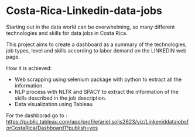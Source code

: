 # Costa-Rica-Linkedin-data-jobs


Starting out in the data world can be overwhelming, so many different technologies and skills for data jobs in Costa Rica.

This project aims to create a dashboard as a summary of the technologies, job types, level and skills according to labor demand on the LINKEDIN web page.

How it is achieved:

- Web scrapping using selenium package with python to extract all the information.
- NLP process with NLTK and SPACY to extract the information of the skills described in the job description.
- Data visualization using Tableau


For the dashborad go to : https://public.tableau.com/app/profile/ariel.solis2623/viz/LinkeniddatajobsforCostaRica/Dashboard1?publish=yes
